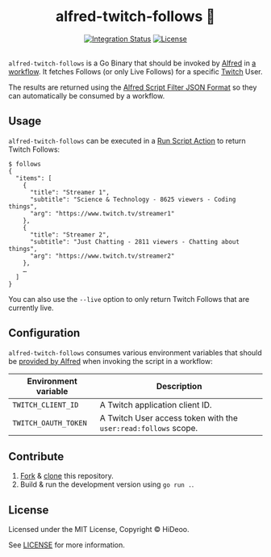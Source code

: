 <p align="center">
  <h1 align="center">alfred-twitch-follows 📡</h1>
</p>

<p align="center">
  <a href="https://github.com/HiDeoo/alfred-twitch-follows/actions/workflows/integration.yml"><img alt="Integration Status" src="https://github.com/HiDeoo/alfred-twitch-follows/actions/workflows/integration.yml/badge.svg"></a>
  <a href="https://github.com/HiDeoo/alfred-twitch-follows/blob/master/LICENSE"><img alt="License" src="https://badgen.now.sh/badge/license/MIT/blue"></a>
  <br /><br />
</p>

`alfred-twitch-follows` is a Go Binary that should be invoked by [Alfred](https://www.alfredapp.com/) in [a workflow](https://www.alfredapp.com/help/workflows/). It fetches Follows (or only Live Follows) for a specific [Twitch](https://twitch.tv) User.

The results are returned using the [Alfred Script Filter JSON Format](https://www.alfredapp.com/help/workflows/inputs/script-filter/json/) so they can automatically be consumed by a workflow.

## Usage

`alfred-twitch-follows` can be executed in a [Run Script Action](https://www.alfredapp.com/help/workflows/actions/run-script/) to return Twitch Follows:

```shell
$ follows
{
  "items": [
    {
      "title": "Streamer 1",
      "subtitle": "Science & Technology - 8625 viewers - Coding things",
      "arg": "https://www.twitch.tv/streamer1"
    },
    {
      "title": "Streamer 2",
      "subtitle": "Just Chatting - 2811 viewers - Chatting about things",
      "arg": "https://www.twitch.tv/streamer2"
    },
    …
  ]
}
```

You can also use the `--live` option to only return Twitch Follows that are currently live.

## Configuration

`alfred-twitch-follows` consumes various environment variables that should be [provided by Alfred](https://www.alfredapp.com/help/workflows/advanced/variables/#environment) when invoking the script in a workflow:

| Environment variable | Description                                                    |
| -------------------- | -------------------------------------------------------------- |
| `TWITCH_CLIENT_ID`   | A Twitch application client ID.                                |
| `TWITCH_OAUTH_TOKEN` | A Twitch User access token with the `user:read:follows` scope. |

## Contribute

1. [Fork](https://help.github.com/articles/fork-a-repo) & [clone](https://help.github.com/articles/cloning-a-repository) this repository.
1. Build & run the development version using `go run .`.

## License

Licensed under the MIT License, Copyright © HiDeoo.

See [LICENSE](https://github.com/HiDeoo/alfred-twitch-follows/blob/master/LICENSE) for more information.
